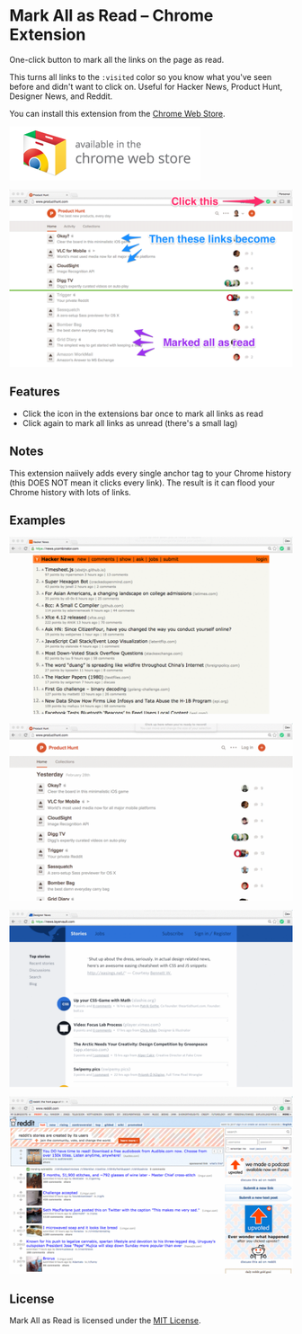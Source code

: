 # Mark All as Read – Chrome Extension

One-click button to mark all the links on the page as read.

This turns all links to the `:visited` color so you know what you've seen before and didn't want to click on. Useful for Hacker News, Product Hunt, Designer News, and Reddit.

You can install this extension from the [Chrome Web Store](https://chrome.google.com/webstore/detail/mark-all-as-read/hocgdeifbnjnhhjiphmooojohmahocdl).

[![Mark All as Read on Chrome Web Store](screenshots/webstore.png)](https://chrome.google.com/webstore/detail/mark-all-as-read/hocgdeifbnjnhhjiphmooojohmahocdl)

[![Screenshot](screenshots/screenshot.png)](https://chrome.google.com/webstore/detail/mark-all-as-read/hocgdeifbnjnhhjiphmooojohmahocdl)

## Features

- Click the icon in the extensions bar once to mark all links as read
- Click again to mark all links as unread (there's a small lag)

## Notes

This extension naiively adds every single anchor tag to your Chrome history (this DOES NOT mean it clicks every link). The result is it can flood your Chrome history with lots of links.

## Examples

[![Hacker News Example](screenshots/hn.gif)](https://chrome.google.com/webstore/detail/mark-all-as-read/hocgdeifbnjnhhjiphmooojohmahocdl)

[![Product Hunt Example](screenshots/ph.gif)](https://chrome.google.com/webstore/detail/mark-all-as-read/hocgdeifbnjnhhjiphmooojohmahocdl)

[![Designer News Example](screenshots/dn.gif)](https://chrome.google.com/webstore/detail/mark-all-as-read/hocgdeifbnjnhhjiphmooojohmahocdl)

[![Reddit Example](screenshots/reddit.gif)](https://chrome.google.com/webstore/detail/mark-all-as-read/hocgdeifbnjnhhjiphmooojohmahocdl)

## License

Mark All as Read is licensed under the [MIT License](LICENSE).
